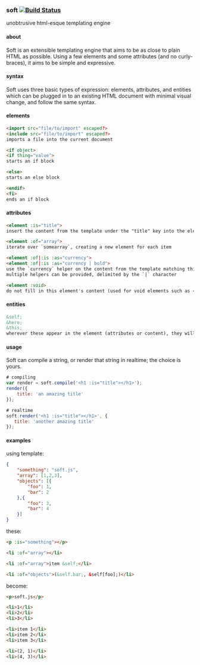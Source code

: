 ### soft [![Build Status](https://travis-ci.org/sundarj/soft.svg?branch=rewrite)](https://travis-ci.org/sundarj/soft)
unobtrusive html-esque templating engine


#### about

Soft is an extensible templating engine that aims to be as close to plain HTML as possible. Using a few elements and some attributes (and no curly-braces), it aims to be simple and expressive.

#### syntax

Soft uses three basic types of expression: elements, attributes, and entities which can be plugged in to an existing HTML document with minimal visual change, and follow the same syntax.

#### elements

```html
<import src="file/to/import" escaped?>
<include src="file/to/import" escaped?>
imports a file into the current document

<if object>
<if thing="value">
starts an if block

<else>
starts an else block

<endif>
<fi>
ends an if block
```

#### attributes

```html
<element :is="title">
insert the content from the template under the "title" key into the element

<element :of="array">
iterate over `somearray`, creating a new element for each item

<element :of|:is :as="currency">
<element :of|:is :as="currency | bold">
use the `currency` helper on the content from the template matching this element
multiple helpers can be provided, delimited by the `|` character

<element :void>
do not fill in this element's content (used for void elements such as <img> where you only want attributes to be filled in)
```

#### entities

```html
&self;
&here;
&this;
wherever these appear in the element (attributes or content), they will be replaced with the current item of the template ( à la Mustache {{.}} )
```


#### usage

Soft can compile a string, or render that string in realtime; the choice is yours.

```js
# compiling
var render = soft.compile('<h1 :is="title"></h1>');
render({
    title: 'an amazing title' 
});

# realtime
soft.render('<h1 :is="title"></h1>', {
   title: 'another amazing title' 
});
```


#### examples

using template:

```json
{
    "something": "soft.js",
    "array": [1,2,3],
    "objects": [{
        "foo": 1,
        "bar": 2
    },{
        "foo": 3,
        "bar": 4
    }]
}
```

these:

```html
<p :is="something"></p>
```

```html
<li :of="array"></li>
```

```html
<li :of="array">item &self;</li>
```

```html
<li :of="objects">(&self.bar;, &self[foo];)</li>
```

become:

```html
<p>soft.js</p>
```

```html
<li>1</li>
<li>2</li>
<li>3</li>
```

```html
<li>item 1</li>
<li>item 2</li>
<li>item 3</li>
```

```html
<li>(2, 1)</li>
<li>(4, 3)</li>
```
